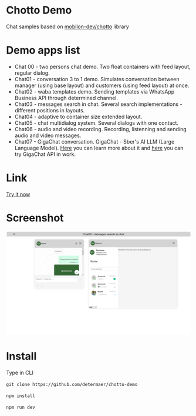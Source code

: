 # Chotto Demo

Chat samples based on [mobilon-dev/chotto](https://github.com/mobilon-dev/chotto) library

# Demo apps list

- Chat 00 - two persons chat demo. Two float containers with feed layout, regular dialog.
- Chat01 - conversation 3 to 1 demo. Simulates conversation between manager (using base layout) and customers (using feed layout) at once.
- Chat02 - waba templates demo. Sending templates via WhatsApp Business API through determined channel.
- Chat03 - messages search in chat. Several search implementations - different positions in layouts. 
- Chat04 - adaptive to container size extended layout. 
- Chat05 - chat multidialog system. Several dialogs with one contact. 
- Chat06 - audio and video recording. Recording, listenning and sending audio and video messages.
- Chat07 - GigaChat conversation. GigaChat - Sber's AI LLM (Large Language Model). [Here](https://giga.chat/) you can learn more about it and [here](https://mobilon-dev.github.io/gigachat-api-explorer/) you can try GigaChat API in work.

# Link

[Try it now](https://mobilon-dev.github.io/chotto-demo/)

# Screenshot

![](images/image1.png)

# Install

Type in CLI

` git clone https://github.com/determaer/chotto-demo `

` npm install `

` npm run dev `
